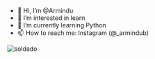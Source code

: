 - 👋 Hi, I’m @Armindu
- 👀 I’m interested in learn
- 🌱 I’m currently learning Python
- 📫 How to reach me: Instagram (@_armindub)
  
![soldado](https://github.com/Armindu/Armindu/assets/149569189/5fdf6096-b22f-40c8-bdba-438e8c41fc9f)
<!---
Armindu/Armindu is a ✨ special ✨ repository because its `README.md` (this file) appears on your GitHub profile.
You can click the Preview link to take a look at your changes.
--->

